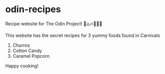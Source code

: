 # odin-recipes

Recipe website for The Odin Project! 🍖♨️🔥🥩🥓🍳

This website has the secret recipes for 3 yummy foods found in Carnivals

1. Churros
2. Cotton Candy
3. Caramel Popcorn

Happy cooking!
